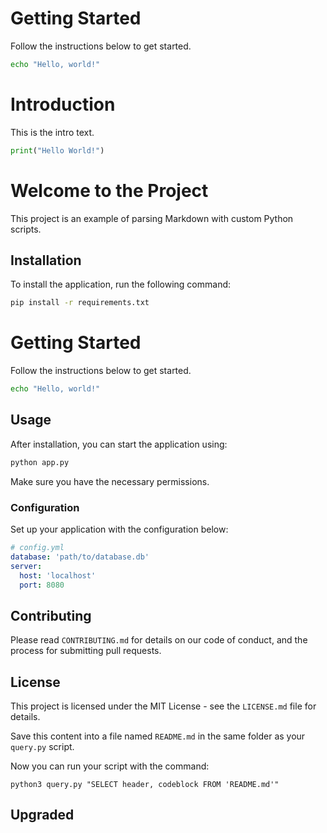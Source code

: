 # Getting Started

Follow the instructions below to get started.

```bash
echo "Hello, world!"
```

# Introduction

This is the intro text.

```python
print("Hello World!")
```


# Welcome to the Project

This project is an example of parsing Markdown with custom Python scripts.

## Installation

To install the application, run the following command:

```bash
pip install -r requirements.txt
```




# Getting Started
Follow the instructions below to get started.
```bash
echo "Hello, world!"
```
## Usage

After installation, you can start the application using:

```python
python app.py
```

Make sure you have the necessary permissions.

### Configuration

Set up your application with the configuration below:

```yaml
# config.yml
database: 'path/to/database.db'
server:
  host: 'localhost'
  port: 8080
```

## Contributing

Please read `CONTRIBUTING.md` for details on our code of conduct, and the process for submitting pull requests.



## License

This project is licensed under the MIT License - see the `LICENSE.md` file for details.

Save this content into a file named `README.md` in the same folder as your `query.py` script.

Now you can run your script with the command:


```shell
python3 query.py "SELECT header, codeblock FROM 'README.md'"
```


## Upgraded
